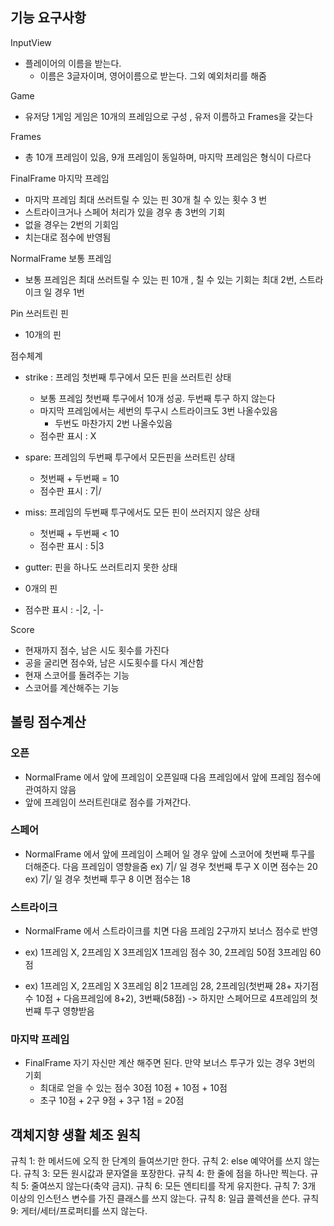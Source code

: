 ## 기능 요구사항
InputView
- 플레이어의 이름을 받는다. 
    - 이름은 3글자이며, 영어이름으로 받는다. 그외 예외처리를 해줌
    
Game
- 유저당 1게임 게임은 10개의 프레임으로 구성 , 유저 이름하고 Frames을 갖는다

Frames
- 총 10개 프레임이 있음, 9개 프레임이 동일하며, 마지막 프레임은 형식이 다르다

FinalFrame
마지막 프레임
- 마지막 프레임 최대 쓰러트릴 수 있는 핀 30개 칠 수 있는 횟수 3 번
- 스트라이크거나 스페어 처리가 있을 경우 총 3번의 기회
- 없을 경우는 2번의 기회임
- 치는대로 점수에 반영됨

NormalFrame
보통 프레임
- 보통 프레임은 최대 쓰러트릴 수 있는 핀 10개 , 칠 수 있는 기회는 최대 2번, 스트라이크 일 경우 1번

Pin
쓰러트린 핀
- 10개의 핀

점수체계
- strike : 프레임 첫번째 투구에서 모든 핀을 쓰러트린 상태 
  - 보통 프레임 첫번째 투구에서 10개 성공. 두번째 투구 하지 않는다
  - 마지막 프레임에서는 세번의 투구시 스트라이크도 3번 나올수있음
    - 두번도 마찬가지 2번 나올수있음
  - 점수판 표시 : X
  
- spare: 프레임의 두번째 투구에서 모든핀을 쓰러트린 상태 
  - 첫번째 + 두번째 = 10
  - 점수판 표시 : 7|/
  
- miss: 프레임의 두번째 투구에서도 모든 핀이 쓰러지지 않은 상태
  - 첫번째 + 두번째 < 10
  - 점수판 표시 : 5|3
  
- gutter: 핀을 하나도 쓰러트리지 못한 상태
 - 0개의 핀 
 - 점수판 표시 : -|2, -|-

Score
- 현재까지 점수, 남은 시도 횟수를 가진다
- 공을 굴리면 점수와, 남은 시도횟수를 다시 계산함
- 현재 스코어를 돌려주는 기능
- 스코어를 계산해주는 기능

## 볼링 점수계산
### 오픈
- NormalFrame 에서 앞에 프레임이 오픈일때 다음 프레임에서 앞에 프레임 점수에 관여하지 않음
 - 앞에 프레임이 쓰러트린대로 점수를 가져간다.
 
### 스페어    
- NormalFrame 에서 앞에 프레임이 스페어 일 경우 앞에 스코어에 첫번째 투구를 더해준다. 다음 프레임이 영향을줌
  ex) 7|/ 일 경우  첫번째 투구 X 이면 점수는 20 
  ex) 7|/ 일 경우  첫번째 투구 8 이면 점수는 18

### 스트라이크 
- NormalFrame 에서 스트라이크를 치면 다음 프레임 2구까지 보너스 점수로 반영
- ex) 1프레임 X, 2프레임 X 3프레임X 
  1프레임 점수 30, 2프레임 50점 3프레임 60점
  
- ex) 1프레임 X, 2프레임 X 3프레임 8|2
  1프레임 28, 2프레임(첫번째 28+ 자기점수 10점 + 다음프레임에 8+2), 3번째(58점) 
  -> 하지만 스페어므로 4프레임의 첫번쨰 투구 영향받음


### 마지막 프레임
- FinalFrame 자기 자신만 계산 해주면 된다. 만약 보너스 투구가 있는 경우 3번의 기회
  - 최대로 얻을 수 있는 점수 30점 10점 + 10점 + 10점
  - 초구 10점 + 2구 9점 + 3구 1점 = 20점

## 객체지향 생활 체조 원칙
규칙 1: 한 메서드에 오직 한 단계의 들여쓰기만 한다.
규칙 2: else 예약어를 쓰지 않는다.
규칙 3: 모든 원시값과 문자열을 포장한다.
규칙 4: 한 줄에 점을 하나만 찍는다.
규칙 5: 줄여쓰지 않는다(축약 금지).
규칙 6: 모든 엔티티를 작게 유지한다.
규칙 7: 3개 이상의 인스턴스 변수를 가진 클래스를 쓰지 않는다.
규칙 8: 일급 콜렉션을 쓴다.
규칙 9: 게터/세터/프로퍼티를 쓰지 않는다.

